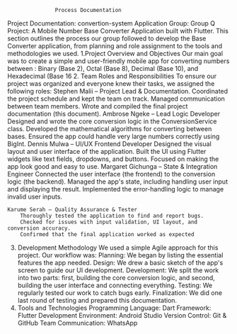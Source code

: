                    Process Documentation
Project Documentation: convertion-system Application
Group: Group Q
Project: A Mobile Number Base Converter Application built with Flutter.
This section outlines the process our group followed to develop the Base Converter application, from planning and role assignment to the tools and methodologies we used.
1.Project Overview and Objectives
Our main goal was to create a simple and user-friendly mobile app for converting numbers between : Binary (Base 2), Octal (Base 8), Decimal (Base 10), and Hexadecimal (Base 16
2. Team Roles and Responsibilities
To ensure our project was organized and everyone knew their tasks, we assigned the following roles:
    Stephen Malii – Project Lead & Documentation.
        Coordinated the project schedule and kept the team on track.
        Managed communication between team members.
        Wrote and compiled the final project documentation (this document).
    Ambrose Ngeke – Lead Logic Developer
        Designed and wrote the core conversion logic in the ConversionService class.
        Developed the mathematical algorithms for converting between bases.
        Ensured the app could handle very large numbers correctly using BigInt.
    Dennis Mulwa – UI/UX Frontend Developer
        Designed the visual layout and user interface of the application.
        Built the UI using Flutter widgets like text fields, dropdowns, and buttons.
        Focused on making the app look good and easy to use.
    Margaret Gichunga – State & Integration Engineer
        Connected the user interface (the frontend) to the conversion logic (the backend).
        Managed the app's state, including handling user input and displaying the result.
        Implemented the error-handling logic to manage invalid user inputs.

    Karume Serah – Quality Assurance & Tester
        Thoroughly tested the application to find and report bugs.
        Checked for issues with input validation, UI layout, and conversion accuracy.
        Confirmed that the final application worked as expected
3. Development Methodology
We used a simple Agile approach for this project. Our workflow was:
    Planning: We began by listing the essential features the app needed.
    Design: We drew a basic sketch of the app's screen to guide our UI development.
    Development: We split the work into two parts: first, building the core conversion logic, and second, building the user interface and connecting everything.
    Testing: We regularly tested our work to catch bugs early.
    Finalization: We did one last round of testing and prepared this documentation.
4. Tools and Technologies
    Programming Language: Dart
    Framework: Flutter
    Development Environment: Android Studio
    Version Control: Git & GitHub
    Team Communication: WhatsApp
